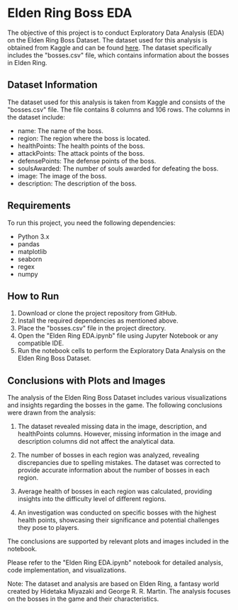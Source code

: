 # Elden Ring Boss EDA

The objective of this project is to conduct Exploratory Data Analysis (EDA) on the Elden Ring Boss Dataset. The dataset used for this analysis is obtained from Kaggle and can be found [here](https://www.kaggle.com/datasets/robikscube/elden-ring-ultimate-dataset). The dataset specifically includes the "bosses.csv" file, which contains information about the bosses in Elden Ring.

## Dataset Information

The dataset used for this analysis is taken from Kaggle and consists of the "bosses.csv" file. The file contains 8 columns and 106 rows. The columns in the dataset include:

- name: The name of the boss.
- region: The region where the boss is located.
- healthPoints: The health points of the boss.
- attackPoints: The attack points of the boss.
- defensePoints: The defense points of the boss.
- soulsAwarded: The number of souls awarded for defeating the boss.
- image: The image of the boss.
- description: The description of the boss.

## Requirements

To run this project, you need the following dependencies:

- Python 3.x
- pandas
- matplotlib
- seaborn
- regex
- numpy

## How to Run

1. Download or clone the project repository from GitHub.
2. Install the required dependencies as mentioned above.
3. Place the "bosses.csv" file in the project directory.
4. Open the "Elden Ring EDA.ipynb" file using Jupyter Notebook or any compatible IDE.
5. Run the notebook cells to perform the Exploratory Data Analysis on the Elden Ring Boss Dataset.

## Conclusions with Plots and Images

The analysis of the Elden Ring Boss Dataset includes various visualizations and insights regarding the bosses in the game. The following conclusions were drawn from the analysis:

1. The dataset revealed missing data in the image, description, and healthPoints columns. However, missing information in the image and description columns did not affect the analytical data.

2. The number of bosses in each region was analyzed, revealing discrepancies due to spelling mistakes. The dataset was corrected to provide accurate information about the number of bosses in each region.

3. Average health of bosses in each region was calculated, providing insights into the difficulty level of different regions.

4. An investigation was conducted on specific bosses with the highest health points, showcasing their significance and potential challenges they pose to players.

The conclusions are supported by relevant plots and images included in the notebook.

Please refer to the "Elden Ring EDA.ipynb" notebook for detailed analysis, code implementation, and visualizations.

Note: The dataset and analysis are based on Elden Ring, a fantasy world created by Hidetaka Miyazaki and George R. R. Martin. The analysis focuses on the bosses in the game and their characteristics.
